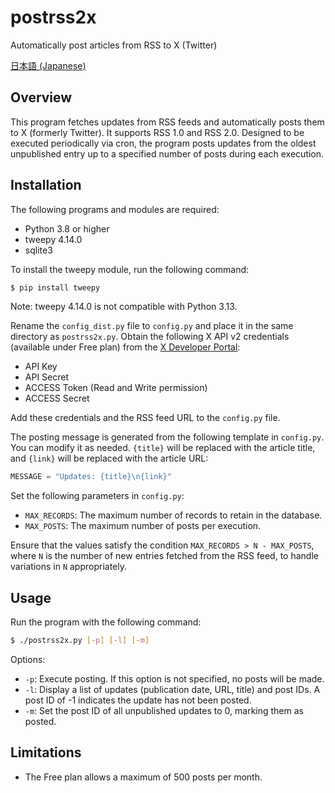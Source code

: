# postrss2x
Automatically post articles from RSS to X (Twitter)

[日本語 (Japanese)](/README.ja.md)

## Overview
This program fetches updates from RSS feeds and automatically posts them to X (formerly Twitter). It supports RSS 1.0 and RSS 2.0. Designed to be executed periodically via cron, the program posts updates from the oldest unpublished entry up to a specified number of posts during each execution.

## Installation
The following programs and modules are required:
- Python 3.8 or higher
- tweepy 4.14.0
- sqlite3

To install the tweepy module, run the following command:
```bash
$ pip install tweepy
```

Note: tweepy 4.14.0 is not compatible with Python 3.13.

Rename the `config_dist.py` file to `config.py` and place it in the same directory as `postrss2x.py`.
Obtain the following X API v2 credentials (available under Free plan) from the [X Developer Portal](https://developer.x.com/en/portal/dashboard):
- API Key
- API Secret
- ACCESS Token (Read and Write permission)
- ACCESS Secret

Add these credentials and the RSS feed URL to the `config.py` file.

The posting message is generated from the following template in `config.py`. You can modify it as needed. `{title}` will be replaced with the article title, and `{link}` will be replaced with the article URL:
```python
MESSAGE = "Updates: {title}\n{link}"
```

Set the following parameters in `config.py`:
- `MAX_RECORDS`: The maximum number of records to retain in the database.
- `MAX_POSTS`: The maximum number of posts per execution.

Ensure that the values satisfy the condition `MAX_RECORDS > N - MAX_POSTS`, where `N` is the number of new entries fetched from the RSS feed, to handle variations in `N` appropriately.

## Usage
Run the program with the following command:
```bash
$ ./postrss2x.py [-p] [-l] [-m]
```

Options:
- `-p`: Execute posting. If this option is not specified, no posts will be made.
- `-l`: Display a list of updates (publication date, URL, title) and post IDs. A post ID of -1 indicates the update has not been posted.
- `-m`: Set the post ID of all unpublished updates to 0, marking them as posted.

## Limitations
- The Free plan allows a maximum of 500 posts per month.
